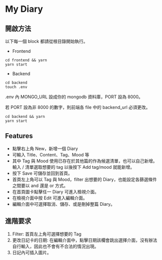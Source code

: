 # My Diary

## 開啟方法

以下每一個 block 都請從根目錄開始執行。

- Frontend

```
cd frontend && yarn
yarn start
```

- Backend

```
cd backend
touch .env
```

.env 內 MONGO_URL 設成你的 mongodb 資料庫，PORT 設為 8000。

若 PORT 設為非 8000 的數字，則前端各 file 中的 backend_url 必須更改。

```
cd backend && yarn
yarn start
```

## Features

- 點擊右上角 New，新增一個 Diary
- 可輸入 Title、Content、Tag、Mood 等
- 其中 Tag 與 Mood 使用已存在於其他篇的作為候選清單，也可以自己新增。輸入 / 清單選取想要的 tag 以後按下 Add tag/mood 就能新增。
- 按下 Save 可儲存並回到首頁。
- 首頁左上角可以 Tag 與 Mood，filter 出想要的 Diary，也能設定各篩選條件之間要以 and 還是 or 方式。
- 在首頁圖卡點擊任一 Diary 可進入檢視介面。
- 在檢視介面中按 Edit 可進入編輯介面。
- 編輯介面中可選擇取消、儲存、或是刪掉整篇 Diary。

## 進階要求

1. Filter: 首頁左上角可選擇想要的 Tag
2. 更改日記卡的日期: 在編輯介面中，點擊日期該欄會跳出選擇介面，沒有辦法自行輸入，因此也不會有不合法的情況出現。
3. 日記內可插入圖片。




